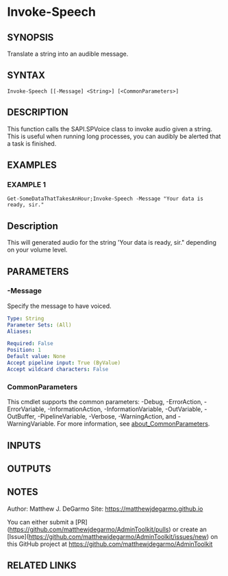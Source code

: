 # Invoke-Speech

## SYNOPSIS
Translate a string into an audible message.

## SYNTAX

```
Invoke-Speech [[-Message] <String>] [<CommonParameters>]
```

## DESCRIPTION
This function calls the SAPI.SPVoice class to invoke audio given a string.
This is useful when running long processes, you can audibly be alerted that a task is finished.

## EXAMPLES

### EXAMPLE 1
```
Get-SomeDataThatTakesAnHour;Invoke-Speech -Message "Your data is ready, sir."
```

Description
-----------
This will generated audio for the string 'Your data is ready, sir." depending on your volume level.

## PARAMETERS

### -Message
Specify the message to have voiced.

```yaml
Type: String
Parameter Sets: (All)
Aliases:

Required: False
Position: 1
Default value: None
Accept pipeline input: True (ByValue)
Accept wildcard characters: False
```

### CommonParameters
This cmdlet supports the common parameters: -Debug, -ErrorAction, -ErrorVariable, -InformationAction, -InformationVariable, -OutVariable, -OutBuffer, -PipelineVariable, -Verbose, -WarningAction, and -WarningVariable. For more information, see [about_CommonParameters](http://go.microsoft.com/fwlink/?LinkID=113216).

## INPUTS

## OUTPUTS

## NOTES
Author: Matthew J.
DeGarmo
Site: https://matthewjdegarmo.github.io

You can either submit a \[PR\](https://github.com/matthewjdegarmo/AdminToolkit/pulls)
    or create an \[Issue\](https://github.com/matthewjdegarmo/AdminToolkit/issues/new)
    on this GitHub project at https://github.com/matthewjdegarmo/AdminToolkit

## RELATED LINKS
